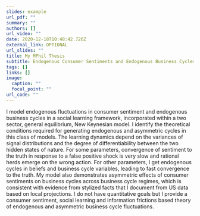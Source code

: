 ```yaml
---
slides: example
url_pdf: ""
summary: ""
authors: []
url_video: ""
date: 2020-12-18T10:48:42.726Z
external_link: OPTIONAL
url_slides: ""
title: My MPhil Thesis
subtitle: Endogenous Consumer Sentiments and Endogenous Business Cycles
tags: []
links: []
image:
  caption: ""
  focal_point: ""
url_code: ""
---
```

I model endogenous fluctuations in consumer sentiment and endogenous business cycles in a social learning framework, incorporated within a two sector, general equilibrium, New Keynesian model. I identify the theoretical conditions required for generating endogenous and asymmetric cycles in this class of models. The learning dynamics depend on the variances of signal distributions and the degree of differentiability between the two hidden states of nature. For some parameters, convergence of sentiment to the truth in response to a false positive shock is very slow and rational herds emerge on the wrong action. For other parameters, I get endogenous cycles in beliefs and business cycle variables, leading to fast convergence to the truth. My model also demonstrates asymmetric effects of consumer sentiments on business cycles across business cycle regimes, which is consistent with evidence from stylized facts that I document from US data based on local projections. I do not have quantitative goals but I provide a consumer sentiment, social learning and information frictions based theory of endogenous and asymmetric business cycle fluctuations.
